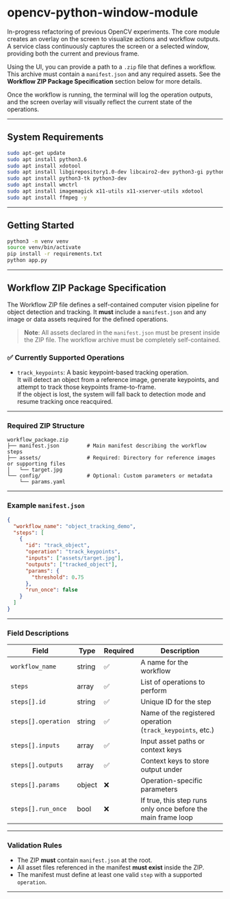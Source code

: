 # opencv-python-window-module

In-progress refactoring of previous OpenCV experiments. The core module creates an overlay on the screen to visualize actions and workflow outputs. A service class continuously captures the screen or a selected window, providing both the current and previous frame.

Using the UI, you can provide a path to a `.zip` file that defines a workflow. This archive must contain a `manifest.json` and any required assets. See the **Workflow ZIP Package Specification** section below for more details.

Once the workflow is running, the terminal will log the operation outputs, and the screen overlay will visually reflect the current state of the operations.

---

## System Requirements

```bash
sudo apt-get update
sudo apt install python3.6
sudo apt install xdotool
sudo apt install libgirepository1.0-dev libcairo2-dev python3-gi python3-gi-cairo
sudo apt install python3-tk python3-dev
sudo apt install wmctrl
sudo apt install imagemagick x11-utils x11-xserver-utils xdotool
sudo apt install ffmpeg -y
```

---

## Getting Started

```bash
python3 -m venv venv
source venv/bin/activate
pip install -r requirements.txt
python app.py
```

---

## Workflow ZIP Package Specification

The Workflow ZIP file defines a self-contained computer vision pipeline for object detection and tracking. It **must** include a `manifest.json` and any image or data assets required for the defined operations.

>  **Note**: All assets declared in the `manifest.json` must be present inside the ZIP file. The workflow archive must be completely self-contained.

### ✅ Currently Supported Operations

- `track_keypoints`: A basic keypoint-based tracking operation.  
  It will detect an object from a reference image, generate keypoints, and attempt to track those keypoints frame-to-frame.  
  If the object is lost, the system will fall back to detection mode and resume tracking once reacquired.

---

###  Required ZIP Structure

```
workflow_package.zip
├── manifest.json         # Main manifest describing the workflow steps
├── assets/               # Required: Directory for reference images or supporting files
│   └── target.jpg
└── config/               # Optional: Custom parameters or metadata
    └── params.yaml
```

---

###  Example `manifest.json`

```json
{
  "workflow_name": "object_tracking_demo",
  "steps": [
    {
      "id": "track_object",
      "operation": "track_keypoints",
      "inputs": ["assets/target.jpg"],
      "outputs": ["tracked_object"],
      "params": {
        "threshold": 0.75
      },
      "run_once": false
    }
  ]
}
```

---

###  Field Descriptions

| Field             | Type       | Required | Description                                                  |
|------------------|------------|----------|--------------------------------------------------------------|
| `workflow_name`  | string     | ✅       | A name for the workflow                                      |
| `steps`          | array      | ✅       | List of operations to perform                                |
| `steps[].id`     | string     | ✅       | Unique ID for the step                                       |
| `steps[].operation` | string  | ✅       | Name of the registered operation (`track_keypoints`, etc.)   |
| `steps[].inputs` | array      | ✅       | Input asset paths or context keys                            |
| `steps[].outputs`| array      | ✅       | Context keys to store output under                           |
| `steps[].params` | object     | ❌       | Operation-specific parameters                                |
| `steps[].run_once` | bool     | ❌       | If true, this step runs only once before the main frame loop |

---

###  Validation Rules

- The ZIP **must** contain `manifest.json` at the root.
- All asset files referenced in the manifest **must exist** inside the ZIP.
- The manifest must define at least one valid `step` with a supported `operation`.

---
